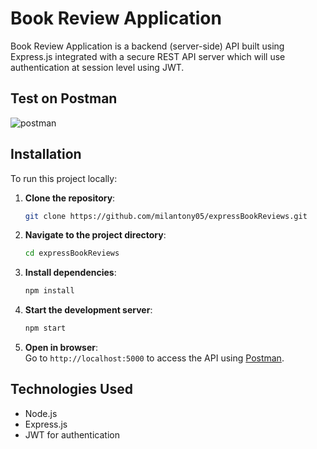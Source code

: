 # Book Review Application

Book Review Application is a backend (server-side) API built using Express.js integrated with a secure REST API server which will use authentication at session level using JWT.

## Test on Postman

![postman](https://github.com/user-attachments/assets/93cc579e-39b7-413b-8d29-2fb0aeb23e0c)

## Installation

To run this project locally:
1. **Clone the repository**:
   ```bash
   git clone https://github.com/milantony05/expressBookReviews.git
   ```
2. **Navigate to the project directory**:
   ```bash
   cd expressBookReviews
   ```
3. **Install dependencies**:
   ```bash
   npm install
   ```
4. **Start the development server**:
   ```bash
   npm start
   ```
5. **Open in browser**:<br>
   Go to `http://localhost:5000` to access the API using [Postman](https://www.postman.com).

## Technologies Used
- Node.js
- Express.js
- JWT for authentication
